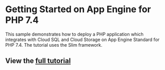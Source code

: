 # Getting Started on App Engine for PHP 7.4

This sample demonstrates how to deploy a PHP application which integrates with
Cloud SQL and Cloud Storage on App Engine Standard for PHP 7.4. The tutorial
uses the Slim framework.

## View the [full tutorial](https://cloud.google.com/appengine/docs/standard/php7/building-app/)
